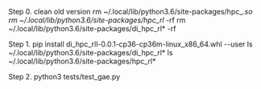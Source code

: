 Step 0. clean old version
rm ~/.local/lib/python3.6/site-packages/hpc_*.so
rm ~/.local/lib/python3.6/site-packages/hpc_rl* -rf
rm ~/.local/lib/python3.6/site-packages/di_hpc_rl* -rf

Step 1.
pip install di_hpc_rll-0.0.1-cp36-cp36m-linux_x86_64.whl --user
ls ~/.local/lib/python3.6/site-packages/di_hpc_rl*
ls ~/.local/lib/python3.6/site-packages/hpc_rl*

Step 2.
python3 tests/test_gae.py